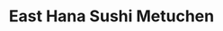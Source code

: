---
layout: place
title: "East Hana Sushi Metuchen"
permalink: /new-jersey/metuchen/east-hana-sushi-metuchen.html
stateAbbr: NJ
stateName: New Jersey
cityName: Metuchen
place_id: ChIJYz7fI5a3w4kR3Wzh3LU9E0w
photos:
  - name: >-
      places/ChIJYz7fI5a3w4kR3Wzh3LU9E0w/photos/AeeoHcI8olCaMiSmaU1L3y-QpzMssjWcWctHKQTVfxYCUop5m9L5JIVGUFo4nFKVY_bn5HViEVyADlhrF-zsywXFhxTFBc4mUG6BpXMvLfXoNs2Wt9b487UyEp6p0QCO1Aj_8Q-0l6sEhM3gtIw1UpDCfez5d2EKlGSNNcKkj0qCFNUIyrdoLCmjrJwVhEGO0W2tBh-aHuj8UT23kgroGC39gStBBnNhfKjfRUclyZh7xkJ6L7BmSUKNt60m9U5lHOFXi-iGwCj2M_KNXVqJzoA8zYDYvJJ_aeG7FE_balzKsPbP-w
    widthPx: 4032
    heightPx: 3024
    authorAttributions:
      - displayName: East Hana Sushi Metuchen
        uri: https://maps.google.com/maps/contrib/100260455887205246317
        photoUri: >-
          https://lh3.googleusercontent.com/a-/ALV-UjUxBub6BlR5nX-E3YWBUn9AOV3uLjiFW2s21WDz3jCCu-C4CdyJ=s100-p-k-no-mo
    flagContentUri: >-
      https://www.google.com/local/imagery/report/?cb_client=maps_api_places.places_api&image_key=!1e10!2sAF1QipNZPHMXKd-mcwwqKZPFwTTr0c3-ZXgof2XNIZEg&hl=en-US
    googleMapsUri: >-
      https://www.google.com/maps/place//data=!3m4!1e2!3m2!1sAF1QipNZPHMXKd-mcwwqKZPFwTTr0c3-ZXgof2XNIZEg!2e10!4m2!3m1!1s0x89c3b79623df3e63:0x4c133db5dce16cdd
  - name: >-
      places/ChIJYz7fI5a3w4kR3Wzh3LU9E0w/photos/AeeoHcIJOZHk7VGyHXP8c9Ojq1eru-MztZCVQVqmof77DUcxnfS9llcSsuI3e-4NlOLJQvYI3HJnRKKwZ8i56uT-UHw0sttmvqnyMP4LV7-LIJRb5tcL9altbBgWSJF_qRJEbljHlxuKNYIks9u-ihuLwTty4E_6YTuQug6fnScajoBB9oqJRf4xwwRVWBDo-5nA82SF7daFHjJqVK_AU3L0xH_Sag9_fe9KY4O-EGDugMlrG8sfkIHXvsFeXAeZ37djY2iNQzIfBaC-RDKq8ya2L-oOLFtFRvVnbHkQ54CMaxg_Tw
    widthPx: 1440
    heightPx: 1080
    authorAttributions:
      - displayName: East Hana Sushi Metuchen
        uri: https://maps.google.com/maps/contrib/100260455887205246317
        photoUri: >-
          https://lh3.googleusercontent.com/a-/ALV-UjUxBub6BlR5nX-E3YWBUn9AOV3uLjiFW2s21WDz3jCCu-C4CdyJ=s100-p-k-no-mo
    flagContentUri: >-
      https://www.google.com/local/imagery/report/?cb_client=maps_api_places.places_api&image_key=!1e10!2sAF1QipOHj8osgkKsXEeNuuKqIlJTOEMsg75_XxP_jcfY&hl=en-US
    googleMapsUri: >-
      https://www.google.com/maps/place//data=!3m4!1e2!3m2!1sAF1QipOHj8osgkKsXEeNuuKqIlJTOEMsg75_XxP_jcfY!2e10!4m2!3m1!1s0x89c3b79623df3e63:0x4c133db5dce16cdd
  - name: >-
      places/ChIJYz7fI5a3w4kR3Wzh3LU9E0w/photos/AeeoHcJf3MfFgbR63gmDsw_jlcTNzCDOItwBxR_pVgc37ZK4OgRzfNR8VegEvHSjtUEzf57OzFQBbOXsHT53d7XpGB4iasBY587n8zr-2AEgKEA8yjqywg_xvtaasNPxq9lKc5QWNegk6pISmmgx-Vn9-0BQxjohsu1PKo5GwbL1kYRKvgLjbtpMfztepRTq9DrBj7ANBWX0e_PqymNB4C5mrkCjCdrPwfYyBduRrc3TElHiiNjPc34u4xbxDBsKrqD94VhJr39_lhLU_BBhcKjxw9zo8-9e_OBgyWLI6GIPMGakV6KM8iNcOsauNfilrypIMFZh1actt4DS65lSirV5Nu8OOuM9lniSt2EbZBCnaaR03OiqB9L7Cj1kMfS9Dg--ETmEdPMD3NpKYq1pkhwV5mdaY-IgG6o-qjajUCGEMl7RnBed2jvtJh4c-XXCmMy1
    widthPx: 3264
    heightPx: 2448
    authorAttributions:
      - displayName: william cheng
        uri: https://maps.google.com/maps/contrib/106499350964554286999
        photoUri: >-
          https://lh3.googleusercontent.com/a-/ALV-UjUUZsna_1dMPHZRyu1u8OoTG0eQj1Lc0T8KhZ4nxI8sE9n9Dn8UoA=s100-p-k-no-mo
    flagContentUri: >-
      https://www.google.com/local/imagery/report/?cb_client=maps_api_places.places_api&image_key=!1e10!2sCIABIhADycTjuCAVomfPr5sADjr1&hl=en-US
    googleMapsUri: >-
      https://www.google.com/maps/place//data=!3m4!1e2!3m2!1sCIABIhADycTjuCAVomfPr5sADjr1!2e10!4m2!3m1!1s0x89c3b79623df3e63:0x4c133db5dce16cdd
  - name: >-
      places/ChIJYz7fI5a3w4kR3Wzh3LU9E0w/photos/AeeoHcIht-gNUVbAEG9M1e8K9sP8piH4LunEiBpwW4JVICAVc1M4HMCH-6Ss4ELgR1as-5CSSC6Gk4SMsmtCXT_dGvHWsI5O9Hz4_EyvOsplfrOkl8orIK9I7C-5mz5E7Y2Yq16kWsz4_N67h8PYsrBQu3RR5bQ02tsoi4cyn2cXqpa9ER7jHPbm6BfhfPcuKHaK1embkJlmuFOHZhBsi84LkiUw34I7zxii5M6HeQs021_zbF1IuLn_l47B81NQY6WnwSRFiN8rCodKRsXiJjWDeWFj-gBMu2Zwwn4AqFtPg0_WZA
    widthPx: 1440
    heightPx: 1080
    authorAttributions:
      - displayName: East Hana Sushi Metuchen
        uri: https://maps.google.com/maps/contrib/100260455887205246317
        photoUri: >-
          https://lh3.googleusercontent.com/a-/ALV-UjUxBub6BlR5nX-E3YWBUn9AOV3uLjiFW2s21WDz3jCCu-C4CdyJ=s100-p-k-no-mo
    flagContentUri: >-
      https://www.google.com/local/imagery/report/?cb_client=maps_api_places.places_api&image_key=!1e10!2sAF1QipP0bgBSx-RQe5yVbsDa96ijUgQnv_T0vO6cfIuX&hl=en-US
    googleMapsUri: >-
      https://www.google.com/maps/place//data=!3m4!1e2!3m2!1sAF1QipP0bgBSx-RQe5yVbsDa96ijUgQnv_T0vO6cfIuX!2e10!4m2!3m1!1s0x89c3b79623df3e63:0x4c133db5dce16cdd
  - name: >-
      places/ChIJYz7fI5a3w4kR3Wzh3LU9E0w/photos/AeeoHcLM7sQgpRGzUPAmbfWQHZrOC5tUFntGG8WwLEX-3TG-6FIw1YyDhooSKpXwoVdxq--AnoOgRSrhwOsOLAF4McACS3CWcFHZTKIquFMUWqC6Q4oDl2CdfcFmgViTz3wtdAo24vRPrq1SCLQkw9ZMGdn7-X2OGSHWEQomiAkcCvN1TDOldY1hVvVP5kIrQo9BOH3GbJmZ2Fnku5mvYElxxJAYsyUe4htEsnAgfeRFsIOS4qH2mWcqqpC6SGdG96UUzxMVMohpW9TgFC_R8Q5SfK2NdNiapOkZXeUFcYsc5jujxD6x_-0YrryEtg8wxEVLu2PRrtTmqj9UECC37N5_QXg4GRqW7mjNbnbPYfWnF7wNWGzVLRnjqXvGK-VN91YE6m5Srd8GvMCAEkayI7lGoPTkptj_UPtskfsFoIS5FBgEqA
    widthPx: 4000
    heightPx: 3000
    authorAttributions:
      - displayName: Michelle Luar
        uri: https://maps.google.com/maps/contrib/117530759251991352068
        photoUri: >-
          https://lh3.googleusercontent.com/a-/ALV-UjX9nPcF2e30DU4k6miKdGmZ02cjeWFSixmHZp7KN9aFbRjQlQUs=s100-p-k-no-mo
    flagContentUri: >-
      https://www.google.com/local/imagery/report/?cb_client=maps_api_places.places_api&image_key=!1e10!2sCIHM0ogKEICAgIDBz_PPEw&hl=en-US
    googleMapsUri: >-
      https://www.google.com/maps/place//data=!3m4!1e2!3m2!1sCIHM0ogKEICAgIDBz_PPEw!2e10!4m2!3m1!1s0x89c3b79623df3e63:0x4c133db5dce16cdd
  - name: >-
      places/ChIJYz7fI5a3w4kR3Wzh3LU9E0w/photos/AeeoHcI0rziXyIuL5Ih98qox6-N6EK2d3ewlMvE9GKYLH52N6kCtGViT--_MuNAKNdPOZ98U68KDjUAOm_O8bJVx-voS-P5VZ7QtZtOy1F3ntoa-AQ0oId5VbV1vCmMuIcdLjjv7N9By1iCs-atVyGOd9XQ0Keyamr1xrreDaxzMWB9q7GxxXO1zIMl9pKHKJ-ZoVHMmhar6td7L7-GF7VGH2wFf96xTedbGcqq70kG7LqyJslv5LpK6s8CfbGGAupkromUUAh8d7q0CxU03KdF7zzR3sWt_DfycaXSlAuwc3u5kZw
    widthPx: 1440
    heightPx: 1080
    authorAttributions:
      - displayName: East Hana Sushi Metuchen
        uri: https://maps.google.com/maps/contrib/100260455887205246317
        photoUri: >-
          https://lh3.googleusercontent.com/a-/ALV-UjUxBub6BlR5nX-E3YWBUn9AOV3uLjiFW2s21WDz3jCCu-C4CdyJ=s100-p-k-no-mo
    flagContentUri: >-
      https://www.google.com/local/imagery/report/?cb_client=maps_api_places.places_api&image_key=!1e10!2sAF1QipPbFcpEAoFEwQRsogIQr0zzJEE55vWycS05mtaR&hl=en-US
    googleMapsUri: >-
      https://www.google.com/maps/place//data=!3m4!1e2!3m2!1sAF1QipPbFcpEAoFEwQRsogIQr0zzJEE55vWycS05mtaR!2e10!4m2!3m1!1s0x89c3b79623df3e63:0x4c133db5dce16cdd
  - name: >-
      places/ChIJYz7fI5a3w4kR3Wzh3LU9E0w/photos/AeeoHcJrFr3PAtdSbXeutfmiabjxLsZNbm22_hlIwex2TW68zqgqDcF7DfLxrL84GT-LiwDGRrDkit6EvEW_G_cjbnY-r3Qr0nx_IM3j4qgbqG40rcmQa85Cbb4LABZfJ5WIIVj22T5HiCWSC9s-wl-WMVrNKKhKWP_em7j83yjZrYTVlBEkTXkl5AEkAcqbV2Q5o6JQRxKPd66RK9AgPiqY0RmblERknenrQvFZ4OPsAoJqAU7AyMnkBt9P1i4gd09DQJmwkIwzj5hfP36mW1DSxdC5JZzIMXlDjw6kBiqIapaScbUSzcB3W4i1On58oTTWmguJiHnGKiHj8cIvtvaDB3Dt6upnDnhVk3s_xcs4eBvr0Lh-zOl5O0Y03RYT5cHViSV-LzbuOs5nLhkUG6YhFWsmM3Gz1U43DDDvNJsermOcoA
    widthPx: 3024
    heightPx: 4032
    authorAttributions:
      - displayName: Anam Mansuri
        uri: https://maps.google.com/maps/contrib/100760178004116212833
        photoUri: >-
          https://lh3.googleusercontent.com/a-/ALV-UjUjsoXfTtrzC8gXPd35tr3OSxwKxjabKqX8c-CRvfpFtb1FC_fseQ=s100-p-k-no-mo
    flagContentUri: >-
      https://www.google.com/local/imagery/report/?cb_client=maps_api_places.places_api&image_key=!1e10!2sCIHM0ogKEICAgICP9PrRSQ&hl=en-US
    googleMapsUri: >-
      https://www.google.com/maps/place//data=!3m4!1e2!3m2!1sCIHM0ogKEICAgICP9PrRSQ!2e10!4m2!3m1!1s0x89c3b79623df3e63:0x4c133db5dce16cdd
  - name: >-
      places/ChIJYz7fI5a3w4kR3Wzh3LU9E0w/photos/AeeoHcIH69QFidrsvTJZIqIWYGVVzewwQWDNFYvs-U6XxnvlyWQueJliHZpUNLNySUZmIb_J_cl78RYCHxdArk1yjDiore9iormlYQstVhcpIJWjPL3pdLQgSAO-h9OGuqErDxoBk2-J7Ez-AXapZZV2f6dwuDD9OlA3ZVFgVolT5f--zPi19Ik3_i-9DMJwSutuRe8-eVLlRQX_iw-i2Eul9HeHbtuWrb_p7L6iwcS20g1RMbrqg9FK2LloLo7w9_RLC5-LVlraH-eNcBidK0AGIYZ5zdi6cAzV3jBXlQwBPdljxA
    widthPx: 4032
    heightPx: 3024
    authorAttributions:
      - displayName: East Hana Sushi Metuchen
        uri: https://maps.google.com/maps/contrib/100260455887205246317
        photoUri: >-
          https://lh3.googleusercontent.com/a-/ALV-UjUxBub6BlR5nX-E3YWBUn9AOV3uLjiFW2s21WDz3jCCu-C4CdyJ=s100-p-k-no-mo
    flagContentUri: >-
      https://www.google.com/local/imagery/report/?cb_client=maps_api_places.places_api&image_key=!1e10!2sAF1QipMj2wQSTWxybXOpDzwyq9tXHevaS6nBgsfJcLho&hl=en-US
    googleMapsUri: >-
      https://www.google.com/maps/place//data=!3m4!1e2!3m2!1sAF1QipMj2wQSTWxybXOpDzwyq9tXHevaS6nBgsfJcLho!2e10!4m2!3m1!1s0x89c3b79623df3e63:0x4c133db5dce16cdd
  - name: >-
      places/ChIJYz7fI5a3w4kR3Wzh3LU9E0w/photos/AeeoHcJiKPuqUtYLi-N-mF-HcZYOaZJlEsrXCZGEHf5zp_nDbfjLFi2T5tkcEbIvoA-dHmTl2YFWDoyXZ06qmDyBU6P22iVp8k3PXzzEqbcnXKorKcrNN5rMuCsDOm5052Cn0l39kgef8qYltyTYYcP4N6VgTEavpJdshUPvNR93SYMFYK1Z5wCnvOdY5wm-cBsz6pmJRxvp2DwyNou_NYd_y__xout5s1_2jjsZjcbyAAkqcQY2gQu0iUy2TvAVhGnuxieJf0fDzTE8sfVYwsbMc3VEp_cWIzXWsL8IZ-G4rSfjwwt0bx4DSx3wDx4YfhVYseigfgJQYqkcsF8zV_qOJSxXKZ-mRSZN4h989Ll1HDgzNmpFnUSEAOO37Uho7xclGppxzfUD8HNsjnDsFsC80pw60wyPJpFk9Ivo-VhCCtE
    widthPx: 4000
    heightPx: 1848
    authorAttributions:
      - displayName: Amir Mohammed
        uri: https://maps.google.com/maps/contrib/100328250149814134396
        photoUri: >-
          https://lh3.googleusercontent.com/a-/ALV-UjUOz6tYrK7fh4Vo8k_AElSPf-WQUnfFEav9Hh22eJ8OHrU3pUCkMw=s100-p-k-no-mo
    flagContentUri: >-
      https://www.google.com/local/imagery/report/?cb_client=maps_api_places.places_api&image_key=!1e10!2sCIHM0ogKEICAgICX-ojHVQ&hl=en-US
    googleMapsUri: >-
      https://www.google.com/maps/place//data=!3m4!1e2!3m2!1sCIHM0ogKEICAgICX-ojHVQ!2e10!4m2!3m1!1s0x89c3b79623df3e63:0x4c133db5dce16cdd
  - name: >-
      places/ChIJYz7fI5a3w4kR3Wzh3LU9E0w/photos/AeeoHcJ-px-W8o6a_64eXxviEeEAbhIiX_Kv1BgEi6EF1j4n61chTqMkIhWCJ47dFRlVGbw1qHPrfd_mDHaczvNq05h-1hs8p6-prLWK3ntALHPJGh-is5oBSSqqbg5GQsxN8nn91DtB9uFJixmban0Mse-cWU3HEJwcQxMjxsxE5YMQ69pGURZMhRHkkJupKqv-LUfI2G9xY6e5uuT13uN2Ian_z_Ni_JyAIjYU6xilAU_n0maZ7rQbg_VSyQRaeX4XrCM3F2rquyh3vSNa9nDmfkeqHt11QZV4M-BkGFdlQTDWAA
    widthPx: 1440
    heightPx: 1080
    authorAttributions:
      - displayName: East Hana Sushi Metuchen
        uri: https://maps.google.com/maps/contrib/100260455887205246317
        photoUri: >-
          https://lh3.googleusercontent.com/a-/ALV-UjUxBub6BlR5nX-E3YWBUn9AOV3uLjiFW2s21WDz3jCCu-C4CdyJ=s100-p-k-no-mo
    flagContentUri: >-
      https://www.google.com/local/imagery/report/?cb_client=maps_api_places.places_api&image_key=!1e10!2sAF1QipPR9AsLvrfklQU9zwfRzGgVHQQz0UGa1yL-xsWu&hl=en-US
    googleMapsUri: >-
      https://www.google.com/maps/place//data=!3m4!1e2!3m2!1sAF1QipPR9AsLvrfklQU9zwfRzGgVHQQz0UGa1yL-xsWu!2e10!4m2!3m1!1s0x89c3b79623df3e63:0x4c133db5dce16cdd
address: 656 Middlesex Ave, Metuchen, NJ 08840, USA
street: 656 Middlesex Ave
city: Metuchen
state: NJ
zip: '08840'
country: USA
neighborhood: null
latitude: '40.540601'
longitude: '-74.367366'
accessibility_options:
  wheelchairAccessibleParking: true
  wheelchairAccessibleEntrance: true
  wheelchairAccessibleRestroom: true
  wheelchairAccessibleSeating: true
business_status: OPERATIONAL
name: East Hana Sushi Metuchen
google_maps_links:
  directionsUri: >-
    https://www.google.com/maps/dir//''/data=!4m7!4m6!1m1!4e2!1m2!1m1!1s0x89c3b79623df3e63:0x4c133db5dce16cdd!3e0
  placeUri: https://maps.google.com/?cid=5481793022744161501
  writeAReviewUri: >-
    https://www.google.com/maps/place//data=!4m3!3m2!1s0x89c3b79623df3e63:0x4c133db5dce16cdd!12e1
  reviewsUri: >-
    https://www.google.com/maps/place//data=!4m4!3m3!1s0x89c3b79623df3e63:0x4c133db5dce16cdd!9m1!1b1
  photosUri: >-
    https://www.google.com/maps/place//data=!4m3!3m2!1s0x89c3b79623df3e63:0x4c133db5dce16cdd!10e5
primary_type: Sushi Restaurant
opening_hours:
  regular: null
  current: null
secondary_opening_hours:
  regular:
    weekdayDescriptions: null
    type: null
  current:
    weekdayDescriptions: null
    type: null
phone: null
price_level: null
price_range: null
rating: null
rating_count: 0
website: null
description: null
reviews: null
parking_options: null
payment_options: null
allow_dogs: null
curbside_pickup: null
delivery: null
dine_in: null
good_for_children: null
good_for_groups: null
good_for_sports: null
live_music: null
menu_for_children: null
outdoor_seating: null
reservable: null
restroom: null
serves_beer: null
serves_breakfast: null
serves_brunch: null
serves_cocktails: null
serves_coffee: null
serves_dinner: null
serves_dessert: null
serves_lunch: null
serves_vegetarian_food: null
serves_wine: null
takeout: null
slug: East-Hana-Sushi-Metuchen

---